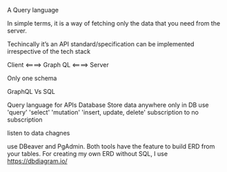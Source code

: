 A Query language

In simple terms, it is a way of fetching only the data 
that you need from the server. 

Techincally it’s an API standard/specification 
 can   be implemented irrespective of the tech stack

 Client <====>  Graph QL <====> Server

 Only one schema
 

GraphQL Vs SQL

Query language for APIs    Database
Store data anywhere         only in DB
use 'query'                 'select'
  'mutation'                'insert, update, delete'
  subscription to           no subscription

  listen to data chagnes


use DBeaver and PgAdmin. Both tools have the feature to build ERD from your tables.
For creating my own ERD without SQL, I use https://dbdiagram.io/